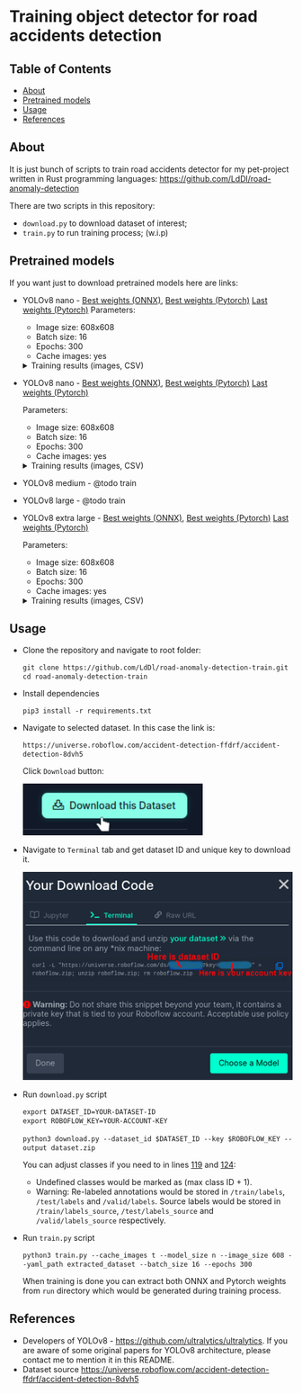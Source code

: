 # Training object detector for road accidents detection

## Table of Contents
- [About](#about)
- [Pretrained models](#pretrained-models)
- [Usage](#usage)
- [References](#references)

## About
It is just bunch of scripts to train road accidents detector for my pet-project written in Rust programming languages: https://github.com/LdDl/road-anomaly-detection

There are two scripts in this repository:
- `download.py` to download dataset of interest;
- `train.py` to run training process; (w.i.p)

## Pretrained models

If you want just to download pretrained models here are links:
- YOLOv8 nano - [Best weights (ONNX)](https://github.com/LdDl/road-anomaly-detection-train/releases/download/v0.2.0/best_nano.onnx), [Best weights (Pytorch)](https://github.com/LdDl/road-anomaly-detection-train/releases/download/v0.2.0/best_nano.pt) [Last weights (Pytorch)](https://github.com/LdDl/road-anomaly-detection-train/releases/download/v0.2.0/last_nano.pt)
  Parameters:
  - Image size: 608x608
  - Batch size: 16
  - Epochs: 300
  - Cache images: yes

  <details>
    <summary>Training results (images, CSV)</summary>
    
    Training and validation batches examples are [here](runs/detect/nano/)

    | <img src="runs/detect/nano/results.png" width="640"> | 
    |:--:| 
    | Results . Corresponding CSV is [here](runs/detect/nano/results.csv) |

    | <img src="runs/detect/nano/confusion_matrix.png" width="640"> | 
    |:--:| 
    | *Confusion matrix* |

    | <img src="runs/detect/nano/confusion_matrix_normalized.png" width="640"> | 
    |:--:| 
    | *Normalized confusion matrix* |
  
    | <img src="runs/detect/nano/F1_curve.png" width="640"> | 
    |:--:| 
    | *F1 Curve* |

    | <img src="runs/detect/nano/P_curve.png" width="640"> | 
    |:--:| 
    | *P Curve* |

    | <img src="runs/detect/nano/R_curve.png" width="640"> | 
    |:--:| 
    | *R Curve* |

    | <img src="runs/detect/nano/PR_curve.png" width="640"> | 
    |:--:| 
    | *PR Curve* |

    | <img src="runs/detect/nano/labels.jpg" width="640"> | 
    |:--:| 
    | *Labels* |

    | <img src="runs/detect/nano/labels_correlogram.jpg" width="640"> | 
    |:--:| 
    | *Labels correlogram* |

  </details>

- YOLOv8 nano - [Best weights (ONNX)](https://github.com/LdDl/road-anomaly-detection-train/releases/download/v0.2.0/best_small.onnx), [Best weights (Pytorch)](https://github.com/LdDl/road-anomaly-detection-train/releases/download/v0.2.0/best_small.pt) [Last weights (Pytorch)](https://github.com/LdDl/road-anomaly-detection-train/releases/download/v0.2.0/last_small.pt)

  Parameters:
  - Image size: 608x608
  - Batch size: 16
  - Epochs: 300
  - Cache images: yes

  <details>
    <summary>Training results (images, CSV)</summary>
    
    Training and validation batches examples are [here](runs/detect/small/)

    | <img src="runs/detect/small/results.png" width="640"> | 
    |:--:| 
    | Results . Corresponding CSV is [here](runs/detect/small/results.csv) |

    | <img src="runs/detect/small/confusion_matrix.png" width="640"> | 
    |:--:| 
    | *Confusion matrix* |

    | <img src="runs/detect/small/confusion_matrix_normalized.png" width="640"> | 
    |:--:| 
    | *Normalized confusion matrix* |
  
    | <img src="runs/detect/small/F1_curve.png" width="640"> | 
    |:--:| 
    | *F1 Curve* |

    | <img src="runs/detect/small/P_curve.png" width="640"> | 
    |:--:| 
    | *P Curve* |

    | <img src="runs/detect/small/R_curve.png" width="640"> | 
    |:--:| 
    | *R Curve* |

    | <img src="runs/detect/small/PR_curve.png" width="640"> | 
    |:--:| 
    | *PR Curve* |

    | <img src="runs/detect/small/labels.jpg" width="640"> | 
    |:--:| 
    | *Labels* |

    | <img src="runs/detect/small/labels_correlogram.jpg" width="640"> | 
    |:--:| 
    | *Labels correlogram* |

  </details>

- YOLOv8 medium - @todo train
- YOLOv8 large - @todo train
- YOLOv8 extra large - [Best weights (ONNX)](https://github.com/LdDl/road-anomaly-detection-train/releases/download/v0.2.0/best_small.onnx), [Best weights (Pytorch)](https://github.com/LdDl/road-anomaly-detection-train/releases/download/v0.2.0/best_small.pt) [Last weights (Pytorch)](https://github.com/LdDl/road-anomaly-detection-train/releases/download/v0.2.0/last_small.pt)

  Parameters:
  - Image size: 608x608
  - Batch size: 16
  - Epochs: 300
  - Cache images: yes

  <details>
    <summary>Training results (images, CSV)</summary>
    
    Training and validation batches examples are [here](runs/detect/extra_large/)

    | <img src="runs/detect/extra_large/results.png" width="640"> | 
    |:--:| 
    | Results . Corresponding CSV is [here](runs/detect/extra_large/results.csv) |

    | <img src="runs/detect/extra_large/confusion_matrix.png" width="640"> | 
    |:--:| 
    | *Confusion matrix* |

    | <img src="runs/detect/extra_large/confusion_matrix_normalized.png" width="640"> | 
    |:--:| 
    | *Normalized confusion matrix* |
  
    | <img src="runs/detect/extra_large/F1_curve.png" width="640"> | 
    |:--:| 
    | *F1 Curve* |

    | <img src="runs/detect/extra_large/P_curve.png" width="640"> | 
    |:--:| 
    | *P Curve* |

    | <img src="runs/detect/extra_large/R_curve.png" width="640"> | 
    |:--:| 
    | *R Curve* |

    | <img src="runs/detect/extra_large/PR_curve.png" width="640"> | 
    |:--:| 
    | *PR Curve* |

    | <img src="runs/detect/extra_large/labels.jpg" width="640"> | 
    |:--:| 
    | *Labels* |

    | <img src="runs/detect/extra_large/labels_correlogram.jpg" width="640"> | 
    |:--:| 
    | *Labels correlogram* |

  </details>

## Usage
* Clone the repository and navigate to root folder:
  ```shell
  git clone https://github.com/LdDl/road-anomaly-detection-train.git
  cd road-anomaly-detection-train
  ```

* Install dependencies
  ```shell
  pip3 install -r requirements.txt
  ```

* Navigate to selected dataset. In this case the link is:
  ```
  https://universe.roboflow.com/accident-detection-ffdrf/accident-detection-8dvh5
  ```

  Click `Download` button:

  <img src="docs/screenshot_2.png" width="320">

* Navigate to `Terminal` tab and get dataset ID and unique key to download it.

  <img src="docs/screenshot_1.png" width="480">

* Run `download.py` script
  ```shell
  export DATASET_ID=YOUR-DATASET-ID
  export ROBOFLOW_KEY=YOUR-ACCOUNT-KEY
  
  python3 download.py --dataset_id $DATASET_ID --key $ROBOFLOW_KEY --output dataset.zip
  ```

  You can adjust classes if you need to in lines [119](download.py#L119) and [124](download.py#L124):
    - Undefined classes would be marked as (max class ID + 1).
    - Warning: Re-labeled annotations would be stored in `/train/labels`, `/test/labels` and `/valid/labels`. Source labels would be stored in `/train/labels_source`, `/test/labels_source` and `/valid/labels_source` respectively.


* Run `train.py` script
  ```shell
  python3 train.py --cache_images t --model_size n --image_size 608 --yaml_path extracted_dataset --batch_size 16 --epochs 300
  ```

  When training is done you can extract both ONNX and Pytorch weights from `run` directory which would be generated during training process.

## References
* Developers of YOLOv8 - https://github.com/ultralytics/ultralytics. If you are aware of some original papers for YOLOv8 architecture, please contact me to mention it in this README.
* Dataset source https://universe.roboflow.com/accident-detection-ffdrf/accident-detection-8dvh5
